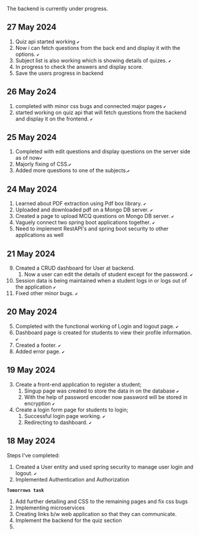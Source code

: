 The backend is currently under progress.

## 27 May 2024

1. Quiz api started working `✔`
2. Now i can fetch questions from the back end and display it with the options. `✔`
3. Subject list is also working which is showing details of quizes. `✔`
4. In progress to check the answers and display score.
5. Save the users progress in backend

## 26 May 2o24

1. completed with minor css bugs and connected major pages `✔`
2. started working on quiz api that will fetch questions from the backend and display it on the frontend. `✔`

## 25 May 2024

1. Completed with edit questions and display questions on the server side as of now`✔`
2. Majorly fixing of CSS.`✔`
3. Added more questions to one of the subjects.`✔`

## 24 May 2024

1.  Learned about PDF extraction using Pdf box library. `✔`
2.  Uploaded and downloaded pdf on a Mongo DB server. `✔`
3.  Created a page to upload MCQ questions on Mongo DB server. `✔`
4.  Vaguely connect two spring boot applications together. `✔`
5.  Need to implement RestAPI's and spring boot security to other applications as well

## 21 May 2024

9. Created a CRUD dashboard for User at backend.
   1. Now a user can edit the details of student except for the password. `✔`
10. Session data is being maintained when a student logs in or logs out of the application `✔`
11. Fixed other minor bugs. `✔`

## 20 May 2024

5. Completed with the functional working of Login and logout page. `✔`
6. Dashboard page is created for students to view their profile information. `✔`
7. Created a footer. `✔`
8. Added error page. `✔`

## 19 May 2024

3. Create a front-end application to register a student;
   1. Singup page was created to store the data in on the database `✔`
   2. With the help of password encoder now password will be stored in encryption `✔`
4. Create a login form page for students to login;
   1. Successful login page working. `✔`
   2. Redirecting to dashboard. `✔`

## 18 May 2024

Steps I've completed:

1. Created a User entity and used spring security to manage user login and logout. `✔`
2. Implemented Authentication and Authorization

**`Tomorrows task`**

1.  Add further detailing and CSS to the remaining pages and fix css bugs
2.  Implementing microservices
3.  Creating links b/w web application so that they can communicate.
4.  Implement the backend for the quiz section
5.
